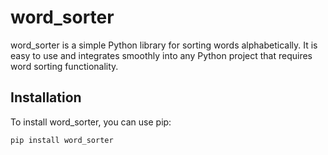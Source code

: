 # word_sorter

word_sorter is a simple Python library for sorting words alphabetically. It is easy to use and integrates smoothly into any Python project that requires word sorting functionality.

## Installation

To install word_sorter, you can use pip:

```bash
pip install word_sorter